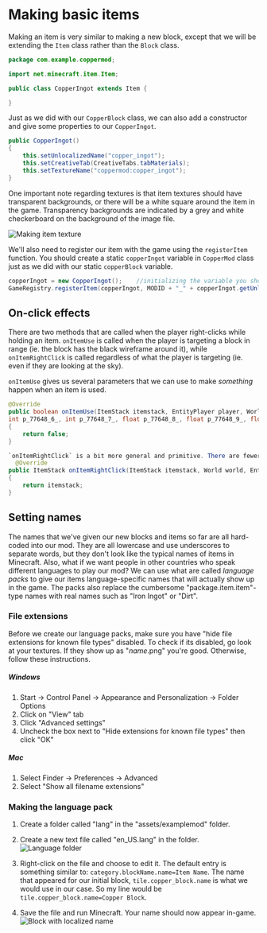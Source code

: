 # Making basic items
Making an item is very similar to making a new block, except that we will be extending the `Item` class rather than the `Block` class.

```java
package com.example.coppermod;

import net.minecraft.item.Item;

public class CopperIngot extends Item {

}
```

Just as we did with our `CopperBlock` class, we can also add a constructor and give some properties to our `CopperIngot`.

```java
public CopperIngot()
{
    this.setUnlocalizedName("copper_ingot");
    this.setCreativeTab(CreativeTabs.tabMaterials);
    this.setTextureName("coppermod:copper_ingot");
}
```

One important note regarding textures is that item textures should have transparent backgrounds, or there will be a white square around the item in the game. Transparency backgrounds are indicated by a grey and white checkerboard on the background of the image file.

![Making item texture](images/section_2/item_texture.png)

We'll also need to register our item with the game using the `registerItem` function. You should create a static `copperIngot` variable in `CopperMod` class just as we did with our static `copperBlock` variable.

```java
copperIngot = new CopperIngot();    //initializing the variable you should declare in the class
GameRegistry.registerItem(copperIngot, MODID + "_" + copperIngot.getUnlocalizedName());
```

## On-click effects
There are two methods that are called when the player right-clicks while holding an item. `onItemUse` is called when the player is targeting a block in range (ie. the block has the black wireframe around it), while `onItemRightClick` is called regardless of what the player is targeting (ie. even if they are looking at the sky).

`onItemUse` gives us several parameters that we can use to make _something_ happen when an item is used.

```java
@Override
public boolean onItemUse(ItemStack itemstack, EntityPlayer player, World world, int p_77648_4_, int p_77648_5_, 
int p_77648_6_, int p_77648_7_, float p_77648_8_, float p_77648_9_, float p_77648_10_)
{
    return false;
}
```

```java
`onItemRightClick` is a bit more general and primitive. There are fewer arguments given to us,
  @Override
public ItemStack onItemRightClick(ItemStack itemstack, World world, EntityPlayer player)
{
    return itemstack;
}
```

## Setting names

The names that we've given our new blocks and items so far are all hard-coded into our mod. They are all lowercase and use underscores to separate words, but they don't look like the typical names of items in Minecraft. Also, what if we want people in other countries who speak different languages to play our mod? We can use what are called _language packs_ to give our items language-specific names that will actually show up in the game. The packs also replace the cumbersome "package.item.item"-type names with real names such as "Iron Ingot" or "Dirt".

### File extensions

Before we create our language packs, make sure you have "hide file extensions for known file types" disabled. To check if its disabled, go look at your textures.  If they show up as "_name_.png" you're good.  Otherwise, follow these instructions.  

##### Windows
1. Start -> Control Panel -> Appearance and Personalization -> Folder Options
2. Click on "View" tab
3. Click "Advanced settings"
4. Uncheck the box next to "Hide extensions for known file types" then click "OK"

##### Mac
1. Select Finder -> Preferences -> Advanced
2. Select "Show all filename extensions"

### Making the language pack

1. Create a folder called "lang" in the "assets/examplemod" folder.
1. Create a new text file called "en_US.lang" in the folder.
![Language folder](images/section_2/lang_folder.png)

1. Right-click on the file and choose to edit it. The default entry is something similar to: `category.blockName.name=Item Name`. The name that appeared for our initial block, `tile.copper_block.name` is what we would use in our case. So my line would be `tile.copper_block.name=Copper Block`.

1. Save the file and run Minecraft. Your name should now appear in-game.
![Block with localized name](images/section_2/lang_block.png)
